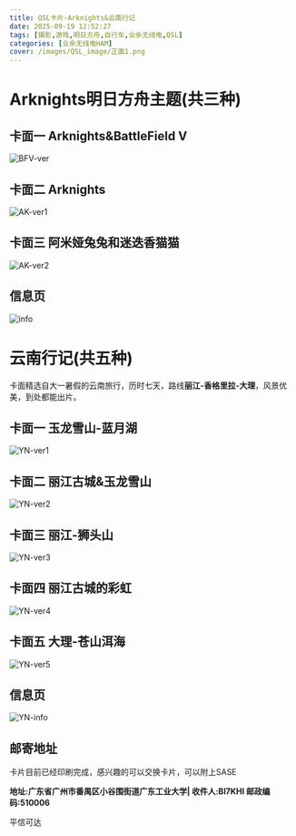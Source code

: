 ```yaml
---
title: QSL卡片-Arknights&云南行记
date: 2025-09-19 12:52:27
tags: [摄影,游戏,明日方舟,自行车,业余无线电,QSL]
categories: [业余无线电HAM]
cover: /images/QSL_image/正面1.png
---
```

# Arknights明日方舟主题(共三种)

## 卡面一 Arknights&BattleField V

![BFV-ver](/images/QSL_image/正面.png "BF5Ver")

## 卡面二 Arknights

![AK-ver1](/images/QSL_image/正面1.png "AK-ver1")

## 卡面三 阿米娅兔兔和迷迭香猫猫

![AK-ver2](/images/QSL_image/正面2.png "AK-ver2")

## 信息页

![info](/images/QSL_image/背面.png "info")

# 云南行记(共五种)

卡面精选自大一暑假的云南旅行，历时七天，路线**丽江-香格里拉-大理**，风景优美，到处都能出片。

## 卡面一 玉龙雪山-蓝月湖

![YN-ver1](/images/QSL_image/玉龙雪山S3.png "YN-ver1")

## 卡面二 丽江古城&玉龙雪山

![YN-ver2](/images/QSL_image/丽江古城S1.png "YN-ver2")

## 卡面三 丽江-狮头山

![YN-ver3](/images/QSL_image/丽江古城S2.png "YN-ver3")

## 卡面四 丽江古城的彩虹

![YN-ver4](/images/QSL_image/丽江古城S5.png "YN-ver4")

## 卡面五 大理-苍山洱海

![YN-ver5](/images/QSL_image/大理S4.png "YN-ver5")

## 信息页

![YN-info](/images/QSL_image/信息页.png "YN-info")

## 邮寄地址

卡片目前已经印刷完成，感兴趣的可以交换卡片，可以附上SASE

**地址:广东省广州市番禺区小谷围街道广东工业大学|
收件人:BI7KHI
邮政编码:510006**

平信可达
